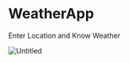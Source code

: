 # WeatherApp
Enter Location and Know Weather

![Untitled](https://github.com/Alekhya-Abbaraju/WeatherApp/assets/129656745/6b3c7de0-9b7b-47c5-afce-3d04cb0e3ddb)
